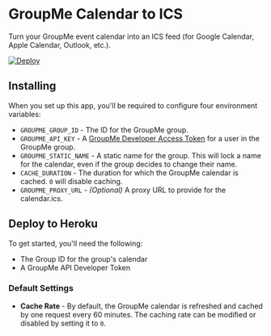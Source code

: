 # GroupMe Calendar to ICS

Turn your GroupMe event calendar into an ICS feed (for Google Calendar, Apple Calendar, Outlook, etc.).

[![Deploy](https://www.herokucdn.com/deploy/button.png)](https://heroku.com/deploy?template=https://github.com/amussey/groupme-calendar-to-ics)

## Installing

When you set up this app, you'll be required to configure four environment variables:

 * `GROUPME_GROUP_ID` - The ID for the GroupMe group.
 * `GROUPME_API_KEY` - A [GroupMe Developer Access Token](https://dev.groupme.com/docs/v3) for a user in the GroupMe group.
 * `GROUPME_STATIC_NAME` - A static name for the group.  This will lock a name for the calendar, even if the group decides to change their name.
 * `CACHE_DURATION` - The duration for which the GroupMe calendar is cached.  `0` will disable caching.
 * `GROUPME_PROXY_URL` - *(Optional)* A proxy URL to provide for the calendar.ics.

## Deploy to Heroku

To get started, you'll need the following:

 * The Group ID for the group's calendar
 * A GroupMe API Developer Token


### Default Settings

 * **Cache Rate** - By default, the GroupMe calendar is refreshed and cached by one request every 60 minutes.  The caching rate can be modified or disabled by setting it to `0`.
